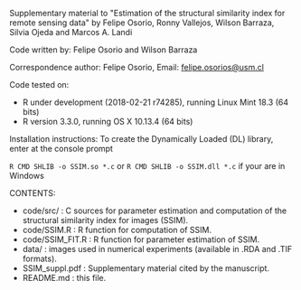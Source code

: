 Supplementary material to "Estimation of the structural similarity index for remote sensing data" by Felipe Osorio, Ronny Vallejos, Wilson Barraza, Silvia Ojeda and Marcos A. Landi

Code written by: Felipe Osorio and Wilson Barraza

Correspondence author: Felipe Osorio, Email: felipe.osorios@usm.cl

Code tested on:
- R under development (2018-02-21 r74285), running Linux Mint 18.3 (64 bits)
- R version 3.3.0, running OS X 10.13.4 (64 bits)

Installation instructions: To create the Dynamically Loaded (DL) library, enter at the console prompt

`R CMD SHLIB -o SSIM.so *.c` or `R CMD SHLIB -o SSIM.dll *.c` if your are in Windows

CONTENTS:
- code/src/ : C sources for parameter estimation and computation of the structural similarity index for images (SSIM).
- code/SSIM.R : R function for computation of SSIM.
- code/SSIM_FIT.R : R function for parameter estimation of SSIM.
- data/ : images used in numerical experiments (available in .RDA and .TIF formats).
- SSIM_suppl.pdf : Supplementary material cited by the manuscript.
- README.md : this file.
